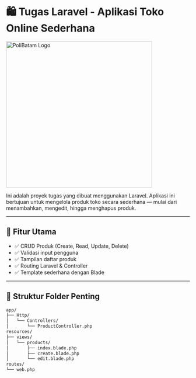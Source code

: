 # 🛍️ Tugas Laravel - Aplikasi Toko Online Sederhana
<img src="https://www.polibatam.ac.id/wp-content/uploads/2022/01/poltek-2048x1821.png" width="400" alt="PoliBatam Logo"></a></p>

Ini adalah proyek tugas yang dibuat menggunakan Laravel. Aplikasi ini bertujuan untuk mengelola produk toko secara sederhana — mulai dari menambahkan, mengedit, hingga menghapus produk.

---

## 🚀 Fitur Utama

- ✅ CRUD Produk (Create, Read, Update, Delete)
- ✅ Validasi input pengguna
- ✅ Tampilan daftar produk
- ✅ Routing Laravel & Controller
- ✅ Template sederhana dengan Blade

---

## 🧱 Struktur Folder Penting

```bash
app/
├── Http/
│   └── Controllers/
│       └── ProductController.php
resources/
├── views/
│   └── products/
│       ├── index.blade.php
│       ├── create.blade.php
│       └── edit.blade.php
routes/
└── web.php
